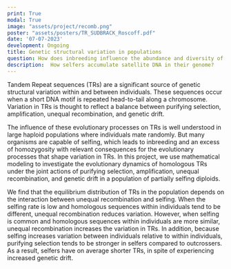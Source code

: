 ```yaml
---
print: True  
modal: True 
image: "assets/project/recomb.png"
poster: "assets/posters/TR_SUDBRACK_Roscoff.pdf"
date: '07-07-2023'
development: Ongoing
title: Genetic structural variation in populations
question: How does inbreeding influence the abundance and diversity of repetitive DNA in the genome?
description:  How selfers accumulate satellite DNA in their genome?
---
```


Tandem Repeat sequences (TRs) are a significant source of genetic structural variation within and between individuals. These sequences occur when a short DNA motif is repeated head-to-tail along a chromosome. Variation in TRs is thought to reflect a balance between purifying selection, amplification, unequal recombination, and genetic drift. 

The influence of these evolutionary processes on TRs is well understood in large haploid populations where individuals mate randomly. But many organisms are capable of selfing, which leads to inbreeding and an excess of homozygosity with relevant consequences for the evolutionary processes that shape variation in TRs. In this project, we use mathematical modeling to investigate the evolutionary dynamics of homologous TRs under the joint actions of purifying selection, amplification, unequal recombination, and genetic drift in a population of partially selfing diploids. 

We find that the equilibrium distribution of TRs in the population depends on the interaction between unequal recombination and selfing. When the selfing rate is low and homologous sequences within individuals tend to be different, unequal recombination reduces variation. However, when selfing is common and homologous sequences within individuals are more similar, unequal recombination increases the variation in TRs.  In addition, because selfing increases variation between individuals relative to within individuals, purifying selection tends to be stronger in selfers compared to outcrossers. As a result, selfers have on average shorter TRs, in spite of experiencing increased genetic drift. 

